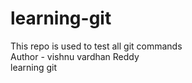 # learning-git
This repo is used to test all  git commands 
<br>
Author - vishnu vardhan Reddy
<br>
learning git

